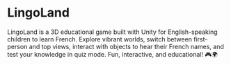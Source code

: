 # LingoLand
LingoLand is a 3D educational game built with Unity for English-speaking children to learn French. Explore vibrant worlds, switch between first-person and top views, interact with objects to hear their French names, and test your knowledge in quiz mode. Fun, interactive, and educational! 🎮🌍
